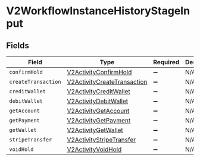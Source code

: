 # V2WorkflowInstanceHistoryStageInput


## Fields

| Field                                                                             | Type                                                                              | Required                                                                          | Description                                                                       |
| --------------------------------------------------------------------------------- | --------------------------------------------------------------------------------- | --------------------------------------------------------------------------------- | --------------------------------------------------------------------------------- |
| `confirmHold`                                                                     | [V2ActivityConfirmHold](../../models/shared/V2ActivityConfirmHold.md)             | :heavy_minus_sign:                                                                | N/A                                                                               |
| `createTransaction`                                                               | [V2ActivityCreateTransaction](../../models/shared/V2ActivityCreateTransaction.md) | :heavy_minus_sign:                                                                | N/A                                                                               |
| `creditWallet`                                                                    | [V2ActivityCreditWallet](../../models/shared/V2ActivityCreditWallet.md)           | :heavy_minus_sign:                                                                | N/A                                                                               |
| `debitWallet`                                                                     | [V2ActivityDebitWallet](../../models/shared/V2ActivityDebitWallet.md)             | :heavy_minus_sign:                                                                | N/A                                                                               |
| `getAccount`                                                                      | [V2ActivityGetAccount](../../models/shared/V2ActivityGetAccount.md)               | :heavy_minus_sign:                                                                | N/A                                                                               |
| `getPayment`                                                                      | [V2ActivityGetPayment](../../models/shared/V2ActivityGetPayment.md)               | :heavy_minus_sign:                                                                | N/A                                                                               |
| `getWallet`                                                                       | [V2ActivityGetWallet](../../models/shared/V2ActivityGetWallet.md)                 | :heavy_minus_sign:                                                                | N/A                                                                               |
| `stripeTransfer`                                                                  | [V2ActivityStripeTransfer](../../models/shared/V2ActivityStripeTransfer.md)       | :heavy_minus_sign:                                                                | N/A                                                                               |
| `voidHold`                                                                        | [V2ActivityVoidHold](../../models/shared/V2ActivityVoidHold.md)                   | :heavy_minus_sign:                                                                | N/A                                                                               |